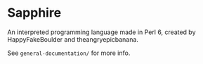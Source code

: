 # Sapphire
An interpreted programming language made in Perl 6, created by HappyFakeBoulder and theangryepicbanana.

See `general-documentation/` for more info.
